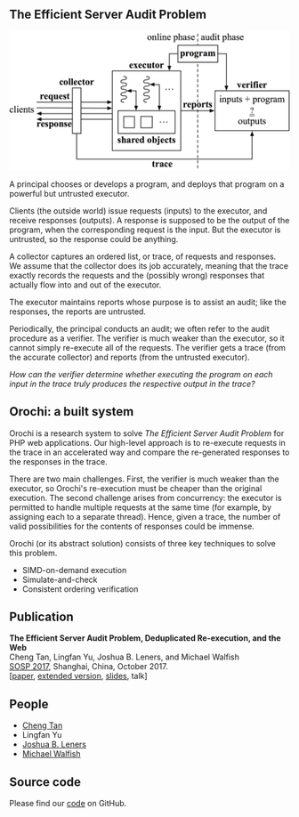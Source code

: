 ---
---


The Efficient Server Audit Problem
----------------------------------

<img src="doc/problem.jpg" alt="img">

A principal chooses or develops a program, and deploys
that program on a powerful but untrusted executor.

Clients (the outside world) issue requests (inputs) to the
executor, and receive responses (outputs). A response is supposed
to be the output of the program, when the corresponding
request is the input. But the executor is untrusted, so the
response could be anything.

A collector captures an ordered list, or trace, of requests
and responses. We assume that the collector does its job
accurately, meaning that the trace exactly records the requests
and the (possibly wrong) responses that actually flow into and
out of the executor.

The executor maintains reports whose purpose is to assist
an audit; like the responses, the reports are untrusted.

Periodically, the principal conducts an audit; we often refer
to the audit procedure as a verifier.
The verifier is much weaker than the executor,
so it cannot simply re-execute all of the requests.
The verifier gets a trace (from the accurate collector)
and reports (from the untrusted executor).

*How can the verifier determine whether executing
the program on each input in the trace truly produces the
respective output in the trace?*

Orochi: a built system
----------------------

Orochi is a research system to solve *The Efficient Server Audit Problem*
for PHP web applications.
Our high-level approach is to re-execute requests in the trace
in an accelerated way and compare the re-generated responses to
the responses in the trace.

There are two main challenges.
First, the verifier is much weaker than the executor,
so Orochi's re-execution must be cheaper than the original execution.
The second challenge arises from concurrency: the executor
is permitted to handle multiple requests at the same time (for
example, by assigning each to a separate thread). Hence,
given a trace, the number of valid possibilities for
the contents of responses could be immense.

Orochi (or its abstract solution) consists of three
key techniques to solve this problem.
* SIMD-on-demand execution
* Simulate-and-check
* Consistent ordering verification


Publication
-----------

**The Efficient Server Audit Problem, Deduplicated Re-execution, and the Web**  
Cheng Tan, Lingfan Yu, Joshua B. Leners, and Michael Walfish  
[SOSP 2017](https://www.sigops.org/sosp/sosp17/), Shanghai, China, October 2017.  
[[paper](doc/ssco-sosp17.pdf),
[extended version](https://arxiv.org/abs/1709.08501),
[slides](doc/cheng-sosp17-slides.pdf),
talk]


People
------

* [Cheng Tan](http://naizhengtan.github.io/)
* Lingfan Yu
* [Joshua B. Leners](http://josh.superlegit.biz/)
* [Michael Walfish](https://cs.nyu.edu/~mwalfish/)

Source code
-----------

Please find our [code](https://github.com/OrochiProject/orochi) on GitHub.

